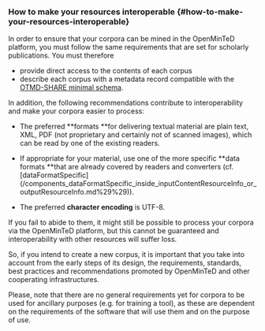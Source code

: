### How to make your resources interoperable {#how-to-make-your-resources-interoperable}

In order to ensure that your corpora can be mined in the OpenMinTeD platform, you must follow the same requirements that are set for scholarly publications. You must therefore

* provide direct access to the contents of each corpus
* describe each corpus with a metadata record compatible with the [OTMD-SHARE minimal schema](/guidelines_for_providers_of_corpora/recommended_schema_for_corpora.md).

In addition, the following recommendations contribute to interoperability and make your corpora easier to process:

* The preferred **formats **for delivering textual material are plain text, XML, PDF \(not proprietary and certainly not of scanned images\), which can be read by one of the existing readers.

* If appropriate for your material, use one of the more specific **data formats **that are already covered by readers and converters \(cf. [dataFormatSpecific](/components_dataFormatSpecific_inside_inputContentResourceInfo_or_outputResourceInfo.md%29%29\)\).

* The preferred **character encoding** is UTF-8.

If you fail to abide to them, it might still be possible to process your corpora via the OpenMinTeD platform, but this cannot be guaranteed and interoperability with other resources will suffer loss.

So, if you intend to create a new corpus, it is important that you take into account from the early steps of its design, the requirements, standards, best practices and recommendations promoted by OpenMinTeD and other cooperating infrastructures.

Please, note that there are no general requirements yet for corpora to be used for ancillary purposes \(e.g. for training a tool\), as these are dependent on the requirements of the software that will use them and on the purpose of use.

